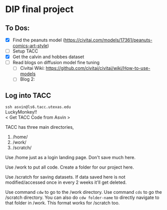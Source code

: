 # DIP final project

## To Dos:
- [X] Find the peanuts model (https://civitai.com/models/17361/peanuts-comics-art-style)
- [ ] Setup TACC
- [X] Get the calvin and hobbes dataset
- [ ] Read blogs on diffusion model fine tuning
  - [ ] Civitai Wiki: https://github.com/civitai/civitai/wiki/How-to-use-models
  - [ ] Blog 2:
     
## Log into TACC
`ssh asvin@ls6.tacc.utexas.edu`  
LuckyMonkey!!  
\< Get TACC Code from Asvin \>

TACC has three main directories, 
1. /home/
2. /work/
3. /scratch/

Use /home just as a login landing page. Don't save much here. 

Use /work to put all code. Create a folder for our project here.

Use /scratch for saving datasets. If data saved here is not modified/accessed once in every 2 weeks it'll get deleted.

Use command `cdw` to go to the /work directory.
Use command `cds` to go the /scratch directory.
You can also do `cdw folder-name` to directly navigate to that folder in /work. This format works for /scratch too.
